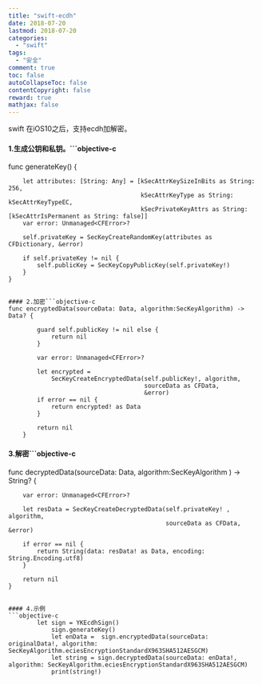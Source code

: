 ```yaml
---
title: "swift-ecdh"
date: 2018-07-20
lastmod: 2018-07-20
categories:
  - "swift"
tags:
  - "安全"
comment: true
toc: false
autoCollapseToc: false
contentCopyright: false
reward: true
mathjax: false
---
```



swift 在iOS10之后，支持ecdh加解密。

#### 1.生成公钥和私钥。```objective-c
   func generateKey() {
        
        let attributes: [String: Any] = [kSecAttrKeySizeInBits as String: 256,
                                         kSecAttrKeyType as String: kSecAttrKeyTypeEC,
                                         kSecPrivateKeyAttrs as String: [kSecAttrIsPermanent as String: false]]
        var error: Unmanaged<CFError>?
        
        self.privateKey = SecKeyCreateRandomKey(attributes as CFDictionary, &error)
        
        if self.privateKey != nil {
            self.publicKey = SecKeyCopyPublicKey(self.privateKey!)
        }
    }
```

#### 2.加密```objective-c
func encryptedData(sourceData: Data, algorithm:SecKeyAlgorithm) -> Data? {
        
        guard self.publicKey != nil else {
            return nil
        }
        
        var error: Unmanaged<CFError>?
        
        let encrypted =
            SecKeyCreateEncryptedData(self.publicKey!, algorithm,
                                      sourceData as CFData,
                                      &error)
        if error == nil {
            return encrypted! as Data
        }
        
        return nil
    }

```

#### 3.解密```objective-c
   func decryptedData(sourceData: Data, algorithm:SecKeyAlgorithm ) -> String? {
        
        var error: Unmanaged<CFError>?
        
        let resData = SecKeyCreateDecryptedData(self.privateKey! , algorithm,
                                                sourceData as CFData, &error)
        
        if error == nil {
            return String(data: resData! as Data, encoding: String.Encoding.utf8)
        }
        
        return nil
    }
```

#### 4.示例
```objective-c
        let sign = YKEcdhSign()
            sign.generateKey()
            let enData =  sign.encryptedData(sourceData: originalData!, algorithm: SecKeyAlgorithm.eciesEncryptionStandardX963SHA512AESGCM)
            let string = sign.decryptedData(sourceData: enData!, algorithm: SecKeyAlgorithm.eciesEncryptionStandardX963SHA512AESGCM)
            print(string!)
```
